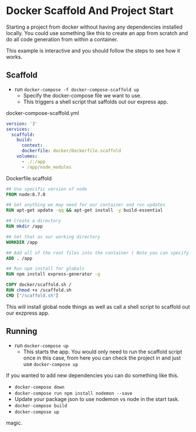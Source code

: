 # Docker Scaffold And Project Start
Starting a project from docker without having any dependencies installed locally. You could use something like this to create an app from scratch and do all code generation from within a container.

This example is interactive and you should follow the steps to see how it works.

## Scaffold
- run `docker-compose -f docker-compose-scaffold up` 
	- Specify the docker-compose file we want to use.
	- This triggers a shell script that saffolds out our express app.

docker-compose-scaffold.yml
```yml
version: '3'
services:  
  scaffold:
    build:
      context: .
      dockerfile: docker/Dockerfile.scaffold
    volumes:
      - ./:/app
      - /app/node_modules
```

Dockerfile.scaffold 
```dockerfile
## Use specific version of node
FROM node:8.7.0

## Get anything we may need for our container and run updates
RUN apt-get update -qq && apt-get install -y build-essential

## Create a directory
RUN mkdir /app

## Set that as our working directory
WORKDIR /app

## Add all of the root files into the container ( Note you can specify things vs bringing everything over )
ADD . /app

## Run npm install for globals
RUN npm install express-generator -g

COPY docker/scaffold.sh /
RUN chmod +x /scaffold.sh
CMD ["/scaffold.sh"]
``` 
This will install global node things as well as call a shell script to scaffold out our exzpress app.

## Running
- run `docker-compose up`
	- This starts the app. You would only need to run the scaffold script once in this case, from here you can check the project in and just use `docker-compose up`

If you wanted to add new dependencies you can do something like this.
- `docker-compose down`
- `docker-compose run npm install nodemon --save`
- Update your package json to use nodemon vs node in the start task. 
- `docker-compose build`
- `docker-compose up`

magic.

